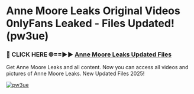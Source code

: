 # Anne Moore Leaks Original Videos 0nlyFans Leaked - Files Updated! (pw3ue)

<h3>🔴 CLICK HERE 🌐==►► <a href="https://tinyurl.com/x26r9saj" rel="nofollow">Anne Moore Leaks Updated Files</a></h3>

Get Anne Moore Leaks and all content. Now you can access all videos and pictures of Anne Moore Leaks. New Updated Files 2025!

[![pw3ue](https://i.imgur.com/LkgZPqh.gif)](https://tinyurl.com/x26r9saj)
